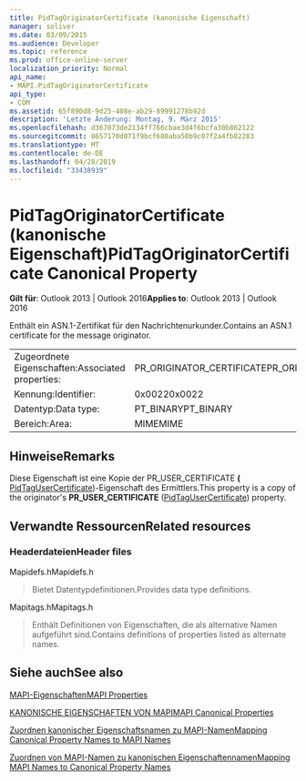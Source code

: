 ```yaml
---
title: PidTagOriginatorCertificate (kanonische Eigenschaft)
manager: soliver
ms.date: 03/09/2015
ms.audience: Developer
ms.topic: reference
ms.prod: office-online-server
localization_priority: Normal
api_name:
- MAPI.PidTagOriginatorCertificate
api_type:
- COM
ms.assetid: 65f890d8-9d25-408e-ab29-89991278b92d
description: 'Letzte Änderung: Montag, 9. März 2015'
ms.openlocfilehash: d367073de2134ff766cbae3d4f6bcfa30b862122
ms.sourcegitcommit: 8657170d071f9bcf680aba50b9c07f2a4fb82283
ms.translationtype: MT
ms.contentlocale: de-DE
ms.lasthandoff: 04/28/2019
ms.locfileid: "33438939"
---
```

# <a name="pidtagoriginatorcertificate-canonical-property"></a><span data-ttu-id="95c96-103">PidTagOriginatorCertificate (kanonische Eigenschaft)</span><span class="sxs-lookup"><span data-stu-id="95c96-103">PidTagOriginatorCertificate Canonical Property</span></span>

  
  
<span data-ttu-id="95c96-104">**Gilt für**: Outlook 2013 | Outlook 2016</span><span class="sxs-lookup"><span data-stu-id="95c96-104">**Applies to**: Outlook 2013 | Outlook 2016</span></span> 
  
<span data-ttu-id="95c96-105">Enthält ein ASN.1-Zertifikat für den Nachrichtenurkunder.</span><span class="sxs-lookup"><span data-stu-id="95c96-105">Contains an ASN.1 certificate for the message originator.</span></span>
  
|||
|:-----|:-----|
|<span data-ttu-id="95c96-106">Zugeordnete Eigenschaften:</span><span class="sxs-lookup"><span data-stu-id="95c96-106">Associated properties:</span></span>  <br/> |<span data-ttu-id="95c96-107">PR_ORIGINATOR_CERTIFICATE</span><span class="sxs-lookup"><span data-stu-id="95c96-107">PR_ORIGINATOR_CERTIFICATE</span></span>  <br/> |
|<span data-ttu-id="95c96-108">Kennung:</span><span class="sxs-lookup"><span data-stu-id="95c96-108">Identifier:</span></span>  <br/> |<span data-ttu-id="95c96-109">0x0022</span><span class="sxs-lookup"><span data-stu-id="95c96-109">0x0022</span></span>  <br/> |
|<span data-ttu-id="95c96-110">Datentyp:</span><span class="sxs-lookup"><span data-stu-id="95c96-110">Data type:</span></span>  <br/> |<span data-ttu-id="95c96-111">PT_BINARY</span><span class="sxs-lookup"><span data-stu-id="95c96-111">PT_BINARY</span></span>  <br/> |
|<span data-ttu-id="95c96-112">Bereich:</span><span class="sxs-lookup"><span data-stu-id="95c96-112">Area:</span></span>  <br/> |<span data-ttu-id="95c96-113">MIME</span><span class="sxs-lookup"><span data-stu-id="95c96-113">MIME</span></span>  <br/> |
   
## <a name="remarks"></a><span data-ttu-id="95c96-114">Hinweise</span><span class="sxs-lookup"><span data-stu-id="95c96-114">Remarks</span></span>

<span data-ttu-id="95c96-115">Diese Eigenschaft ist eine Kopie der PR_USER_CERTIFICATE **(** [PidTagUserCertificate](pidtagusercertificate-canonical-property.md))-Eigenschaft des Ermittlers.</span><span class="sxs-lookup"><span data-stu-id="95c96-115">This property is a copy of the originator's **PR_USER_CERTIFICATE** ([PidTagUserCertificate](pidtagusercertificate-canonical-property.md)) property.</span></span>
  
## <a name="related-resources"></a><span data-ttu-id="95c96-116">Verwandte Ressourcen</span><span class="sxs-lookup"><span data-stu-id="95c96-116">Related resources</span></span>

### <a name="header-files"></a><span data-ttu-id="95c96-117">Headerdateien</span><span class="sxs-lookup"><span data-stu-id="95c96-117">Header files</span></span>

<span data-ttu-id="95c96-118">Mapidefs.h</span><span class="sxs-lookup"><span data-stu-id="95c96-118">Mapidefs.h</span></span>
  
> <span data-ttu-id="95c96-119">Bietet Datentypdefinitionen.</span><span class="sxs-lookup"><span data-stu-id="95c96-119">Provides data type definitions.</span></span>
    
<span data-ttu-id="95c96-120">Mapitags.h</span><span class="sxs-lookup"><span data-stu-id="95c96-120">Mapitags.h</span></span>
  
> <span data-ttu-id="95c96-121">Enthält Definitionen von Eigenschaften, die als alternative Namen aufgeführt sind.</span><span class="sxs-lookup"><span data-stu-id="95c96-121">Contains definitions of properties listed as alternate names.</span></span>
    
## <a name="see-also"></a><span data-ttu-id="95c96-122">Siehe auch</span><span class="sxs-lookup"><span data-stu-id="95c96-122">See also</span></span>



[<span data-ttu-id="95c96-123">MAPI-Eigenschaften</span><span class="sxs-lookup"><span data-stu-id="95c96-123">MAPI Properties</span></span>](mapi-properties.md)
  
[<span data-ttu-id="95c96-124">KANONISCHE EIGENSCHAFTEN VON MAPI</span><span class="sxs-lookup"><span data-stu-id="95c96-124">MAPI Canonical Properties</span></span>](mapi-canonical-properties.md)
  
[<span data-ttu-id="95c96-125">Zuordnen kanonischer Eigenschaftsnamen zu MAPI-Namen</span><span class="sxs-lookup"><span data-stu-id="95c96-125">Mapping Canonical Property Names to MAPI Names</span></span>](mapping-canonical-property-names-to-mapi-names.md)
  
[<span data-ttu-id="95c96-126">Zuordnen von MAPI-Namen zu kanonischen Eigenschaftennamen</span><span class="sxs-lookup"><span data-stu-id="95c96-126">Mapping MAPI Names to Canonical Property Names</span></span>](mapping-mapi-names-to-canonical-property-names.md)

